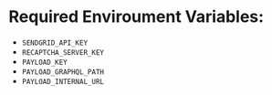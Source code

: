 # Required Enviroument Variables:

- `SENDGRID_API_KEY`
- `RECAPTCHA_SERVER_KEY`
- `PAYLOAD_KEY`
- `PAYLOAD_GRAPHQL_PATH`
- `PAYLOAD_INTERNAL_URL`